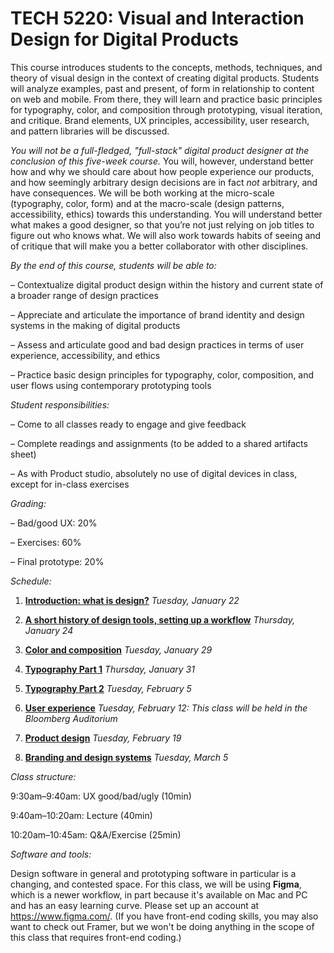 # TECH 5220: **Visual and Interaction Design for Digital Products**

This course introduces students to the concepts, methods, techniques, and theory of visual design in the context of creating digital products. Students will analyze examples, past and present, of form in relationship to content on web and mobile. From there, they will learn and practice basic principles for typography, color, and composition through prototyping, visual iteration, and critique. Brand elements, UX principles, accessibility, user research, and pattern libraries will be discussed.

*You will not be a full-fledged, "full-stack" digital product designer at the conclusion of this five-week course.* You will, however, understand better how and why we should care about how people experience our products, and how seemingly arbitrary design decisions are in fact *not* arbitrary, and have consequences. We will be both working at the micro-scale (typography, color, form) and at the macro-scale (design patterns, accessibility, ethics) towards this understanding. You will understand better what makes a good designer, so that you’re not just relying on job titles to figure out who knows what. We will also work towards habits of seeing and of critique that will make you a better collaborator with other disciplines.


*By the end of this course, students will be able to:*

– Contextualize digital product design within the history and current state of a broader range of design practices

– Appreciate and articulate the importance of brand identity and design systems in the making of digital products  

– Assess and articulate good and bad design practices in terms of user experience, accessibility, and ethics

– Practice basic design principles for typography, color, composition, and user flows using contemporary prototyping tools


*Student responsibilities:*

– Come to all classes ready to engage and give feedback

– Complete readings and assignments (to be added to a shared artifacts sheet)

– As with Product studio, absolutely no use of digital devices in class, except for in-class exercises


*Grading:*

– Bad/good UX: 20%

– Exercises: 60%

– Final prototype: 20%

*Schedule:*


1. [**Introduction: what is design?**](https://github.com/cornelltech/TECH5220-ProductDesign/wiki/Session-1:-Introduction:-what-is-design%3F) *Tuesday, January 22*

2. [**A short history of design tools, setting up a workflow**](https://github.com/cornelltech/TECH5220-ProductDesign/wiki/Session-2:-A-short-history-of-design-tools,-setting-up-a-workflow) *Thursday, January 24*

3. [**Color and composition**](https://github.com/cornelltech/TECH5220-ProductDesign/wiki/Session-3:-Color-and-composition) *Tuesday, January 29*

4. [**Typography Part 1**](https://github.com/cornelltech/TECH5220-ProductDesign/wiki/Session-4:-Typography-Part-1) *Thursday, January 31*

5. [**Typography Part 2**](https://github.com/cornelltech/TECH5220-ProductDesign/wiki/Session-5:-Typography-Part-2) *Tuesday, February 5*

6. [**User experience**](https://github.com/cornelltech/TECH5220-ProductDesign/wiki/Session-6:-User-experience-and-User-Flows) *Tuesday, February 12: This class will be held in the Bloomberg Auditorium*

7. [**Product design**](https://github.com/cornelltech/TECH5220-ProductDesign/wiki/Session-7:-So-then-what-is-Product-Design%3F) *Tuesday, February 19*

8. [**Branding and design systems**](https://github.com/cornelltech/TECH5220-ProductDesign/wiki/Session-8:-Branding-and-design-systems) *Tuesday, March 5*



*Class structure:*

9:30am–9:40am: UX good/bad/ugly (10min)

9:40am–10:20am: Lecture (40min)

10:20am–10:45am: Q&A/Exercise (25min)


*Software and tools:*

Design software in general and prototyping software in particular is a changing, and contested space. For this class, we will be using **Figma**, which is a newer workflow, in part because it's available on Mac and PC and has an easy learning curve. Please set up an account at https://www.figma.com/. (If you have front-end coding skills, you may also want to check out Framer, but we won't be doing anything in the scope of this class that requires front-end coding.) 

